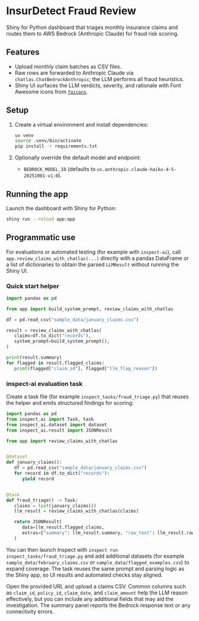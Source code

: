 # InsurDetect Fraud Review

Shiny for Python dashboard that triages monthly insurance claims and routes
them to AWS Bedrock (Anthropic Claude) for fraud risk scoring.

## Features

- Upload monthly claim batches as CSV files.
- Raw rows are forwarded to Anthropic Claude via `chatlas.ChatBedrockAnthropic`; the
  LLM performs all fraud heuristics.
- Shiny UI surfaces the LLM verdicts, severity, and rationale with Font Awesome
  icons from [`faicons`](https://pypi.org/project/faicons/).

## Setup

1. Create a virtual environment and install dependencies:

   ```bash
   uv venv
   source .venv/bin/activate
   pip install -r requirements.txt
   ```

2. Optionally override the default model and endpoint:
   - `BEDROCK_MODEL_ID` (defaults to `us.anthropic.claude-haiku-4-5-20251001-v1:0`).

## Running the app

Launch the dashboard with Shiny for Python:

```bash
shiny run --reload app:app
```

## Programmatic use

For evaluations or automated testing (for example with `inspect-ai`), call
`app.review_claims_with_chatlas(...)` directly with a pandas DataFrame or a list
of dictionaries to obtain the parsed `LLMResult` without running the Shiny UI.

### Quick start helper

```python
import pandas as pd

from app import build_system_prompt, review_claims_with_chatlas

df = pd.read_csv("sample_data/january_claims.csv")

result = review_claims_with_chatlas(
   claims=df.to_dict("records"),
   system_prompt=build_system_prompt(),
)

print(result.summary)
for flagged in result.flagged_claims:
   print(flagged["claim_id"], flagged["llm_flag_reason"])
```

### inspect-ai evaluation task

Create a task file (for example `inspect_tasks/fraud_triage.py`) that reuses the
helper and emits structured findings for scoring:

```python
import pandas as pd
from inspect_ai import Task, task
from inspect_ai.dataset import dataset
from inspect_ai.result import JSONResult

from app import review_claims_with_chatlas


@dataset
def january_claims():
   df = pd.read_csv("sample_data/january_claims.csv")
   for record in df.to_dict("records"):
      yield record


@task
def fraud_triage() -> Task:
   claims = list(january_claims())
   llm_result = review_claims_with_chatlas(claims)

   return JSONResult(
      data=llm_result.flagged_claims,
      extras={"summary": llm_result.summary, "raw_text": llm_result.raw_text},
   )
```

You can then launch Inspect with `inspect run inspect_tasks/fraud_triage.py`
and add additional datasets (for example `sample_data/february_claims.csv` or
`sample_data/flagged_examples.csv`) to expand coverage. The task reuses the same
prompt and parsing logic as the Shiny app, so UI results and automated checks
stay aligned.

Open the provided URL and upload a claims CSV. Common columns such as `claim_id`, `policy_id`, `claim_date`, and `claim_amount` help the LLM reason effectively, but you can include any additional fields that may aid the investigation. The summary panel reports the Bedrock response text or any connectivity errors.
